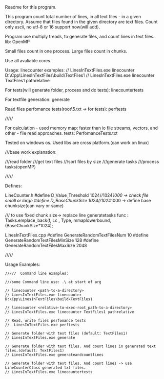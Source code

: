 Readme for this program.

This program count total number of lines, in all text files - in a given directory. Assume that files found in the given directory are text files.
Count only ascii, no utf-8 or 16 support now(will add).

Program use multiply treads, to generate files, and count lines in text files.
lib: OpenMP

Small files count in one process.
Large files count in chunks.

Use all avaliable cores.

Usage:
linecounter <path-to-a-directory>
examples:
//  LinesInTextFiles.exe linecounter D:\Cpp\LinesInTextFiles\build\TextFiles1
//  LinesInTextFiles.exe linecounter TextFiles1 pathrelative

For tests(will generate folder, process and do tests):
linecountertests

For textfile generation:
generate

Read files perfomance tests(root\5.txt -> for tests):
perftests


/////

For calculation - used memory map:
faster than io file streams, vectors, and other - file read approaches.
tests: PerfomanceTests.txt

Tested on windows os. Used libs are cross platform.(can work on linux)

///base work explanation:

///read folder
///get text files
///sort files by size
///generate tasks
///process tasks(openMP)

/////

Defines:

LineCounter.h
#define D_Value_Threshold 1024//1024*1000 -> check file small or large
#define D_BaseChunkSize 1024//1024*1000 -> define base chunksize(can vary or same)

/// to use fixed chunk size-> replace line generatetasks func : Tasks.emplace_back(f, Lc , Type, mmaplowerbound, (BaseChunkSize*1024);

LinesInTextFiles.cpp
#define GenerateRandomTextFilesNum 10
#define GenerateRandomTextFilesMinSize 128
#define GenerateRandomTextFilesMaxSize 2048

/////

Usage Examples:


    /////  Command line examples:

    ///some Command line use: .\ at start of arg

    // linecounter <path-to-a-directory>
    // LinesInTextFiles.exe linecounter D:\Cpp\LinesInTextFiles\build\TextFiles1

    // linecounter <relative-to-exec-root_path-to-a-directory>
    // LinesInTextFiles.exe linecounter TextFiles1 pathrelative

    // Read, write files perfomance tests
    //  LinesInTextFiles.exe perftests

    // Generate folder with text files (default: TextFiles1)
    // LinesInTextFiles.exe generate

    // Generate folder with text files. And count lines in generated text files.(default: TextFiles1)
    // LinesInTextFiles.exe generateandcountlines

    // Generate folder with text files. And count lines -> use LineCounterClass generated txt files.
    // LinesInTextFiles.exe linecountertests

